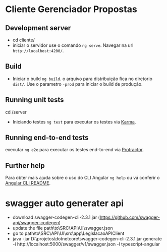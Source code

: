 # Cliente Gerenciador Propostas


## Development server
* cd cliente/
* iniciar o servidor use o comando `ng serve`. Navegar na url `http://localhost:4200/`.

## Build
* Iniciar o build `ng build`. o arquivo para distribuição fica no diretorio `dist/`. Use o parametro  `-prod` para iniciar o build de produção.

## Running unit tests
cd /server
* Iniciando testes `ng test` para executar os testes via [Karma](https://karma-runner.github.io).

## Running end-to-end tests

executar `ng e2e` para executar os testes end-to-end via [Protractor](http://www.protractortest.org/).

## Further help

Para obter mais ajuda sobre o uso do CLI Angular `ng help` ou vá conferir o [Angular CLI README](https://github.com/angular/angular-cli/blob/master/README.md).




# swagger auto generater api

- download swagger-codegen-cli-2.3.1.jar (https://github.com/swagger-api/swagger-codegen)
- update the file path\to\SRC\API\UI\swagger.json
- go to path\to\SRC\API\UI\src\app\LegislacaoAPIClient
- java -jar D:\projetos\dotnetcore\swagger-codegen-cli-2.3.1.jar generate -i http://localhost:5000/swagger/v1/swagger.json -l typescript-angular
